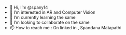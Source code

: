 - 👋 Hi, I’m @spany14
- 👀 I’m interested in AR and Computer Vision
- 🌱 I’m currently learning the same
- 💞️ I’m looking to collaborate on the same
- 📫 How to reach me : On linked in , Spandana Matapathi

<!---
spany14/spany14 is a ✨ special ✨ repository because its `README.md` (this file) appears on your GitHub profile.
You can click the Preview link to take a look at your changes.
--->
